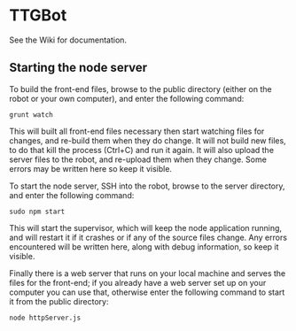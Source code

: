 TTGBot
======

See the Wiki for documentation.

Starting the node server
------------------------

To build the front-end files, browse to the public directory (either on the robot or your own computer),
and enter the following command:

	grunt watch

This will built all front-end files necessary then start watching files for changes, and re-build them when they do
change. It will not build new files, to do that kill the process (Ctrl+C) and run it again. It will also upload the
server files to the robot, and re-upload them when they change. Some errors may be written here so keep it visible.

To start the node server, SSH into the robot, browse to the server directory, and enter the following command:

	sudo npm start

This will start the supervisor, which will keep the node application running, and will restart
it if it crashes or if any of the source files change. Any errors encountered will be written here, along with debug
information, so keep it visible.

Finally there is a web server that runs on your local machine and serves the files for the front-end; if you already
have a web server set up on your computer you can use that, otherwise enter the following command to start it from the
public directory:

	node httpServer.js
